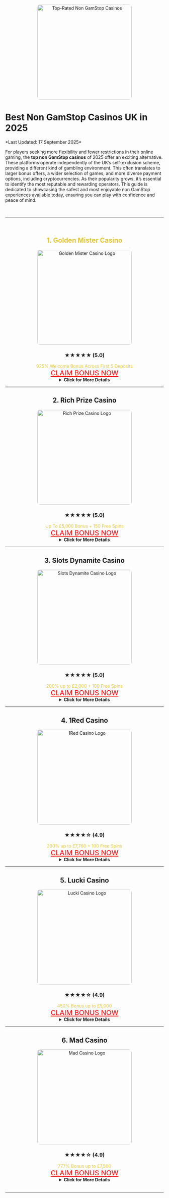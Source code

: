 <div align="center">
  <img src="https://wooricasino119.com/wp-content/uploads/2025/08/top-nongamstop-casinos-1.webp" alt="Top-Rated Non GamStop Casinos" style="width:300px; height:auto; border-radius: 8px;">
</div>
<h1>Best Non GamStop Casinos UK in 2025</h1>
*Last Updated: 17 September 2025*

For players seeking more flexibility and fewer restrictions in their online gaming, the **top non GamStop casinos** of 2025 offer an exciting alternative. These platforms operate independently of the UK’s self-exclusion scheme, providing a different kind of gambling environment. This often translates to larger bonus offers, a wider selection of games, and more diverse payment options, including cryptocurrencies. As their popularity grows, it’s essential to identify the most reputable and rewarding operators. This guide is dedicated to showcasing the safest and most enjoyable non GamStop experiences available today, ensuring you can play with confidence and peace of mind.

<br>

---

<br>

<div align="center">

<h2 style="color: #e5c735;">1. Golden Mister Casino</h2>

<a href="https://wooricasino119.com/visit/goldenmister" target="_blank" rel="noopener noreferrer sponsored nofollow">
  <img src="https://wooricasino119.com/wp-content/uploads/2025/08/goldenmister.webp" alt="Golden Mister Casino Logo" style="width:300px; height:auto; border-radius: 8px;">
</a>

### ★★★★★ (5.0)

<div style="color: #e5c735;">925% Welcome Bonus Across First 5 Deposits</div>

<a href="https://wooricasino119.com/visit/goldenmister" target="_blank" rel="noopener noreferrer sponsored nofollow" style="color:red;font-size:22px;">
  CLAIM BONUS NOW
</a>

<br>

<details>
  <summary><strong>Click for More Details</strong></summary>
  <br>
  <p>
    <strong>Min. Deposit:</strong> £20<br>
    <strong>License:</strong> Cerberlot N.V.<br><br>
    <strong>Key Features:</strong><br>
    VIP Program, Crypto Friendly, Live Casino & Sports Betting, No Deposit Bonus Available, Large Welcome Package.<br><br>
    <strong>Payment Methods:</strong><br>
    Visa, Mastercard, Bitcoin, Tether, Skrill, Neteller, Litecoin, Ethereum.
  </p>
</details>

</div>

---

<div align="center">

## 2. Rich Prize Casino

<a href="https://wooricasino119.com/visit/richprize" target="_blank" rel="noopener noreferrer sponsored nofollow">
  <img src="https://wooricasino119.com/wp-content/uploads/2025/08/richprize.webp" alt="Rich Prize Casino Logo" style="width:300px; height:auto; border-radius: 8px;">
</a>

### ★★★★★ (5.0)

<div style="color: #e5c735;">Up To £5,000 Bonus + 150 Free Spins</div>

<a href="https://wooricasino119.com/visit/richprize" target="_blank" rel="noopener noreferrer sponsored nofollow" style="color:red;font-size:22px;">
  CLAIM BONUS NOW
</a>

<br>

<details>
  <summary><strong>Click for More Details</strong></summary>
  <br>
  <p>
    <strong>Min. Deposit:</strong> £20<br>
    <strong>License:</strong> Curacao eGaming<br><br>
    <strong>Key Features:</strong><br>
    VIP Program, Crypto Friendly, Live Casino & Sports Betting, Large Welcome Package, Wide Crypto Range.<br><br>
    <strong>Payment Methods:</strong><br>
    Visa, Mastercard, Skrill, Neteller, Bitcoin, Ethereum, Litecoin, Tether, Interac.
  </p>
</details>

</div>

---

<div align="center">

## 3. Slots Dynamite Casino

<a href="https://wooricasino119.com/visit/slotsdynamite01" target="_blank" rel="noopener noreferrer sponsored nofollow">
  <img src="https://wooricasino119.com/wp-content/uploads/2025/08/slotsdynamite.webp" alt="Slots Dynamite Casino Logo" style="width:300px; height:auto; border-radius: 8px;">
</a>

### ★★★★★ (5.0)

<div style="color: #e5c735;">200% up to £2,000 + 100 Free Spins</div>

<a href="https://wooricasino119.com/visit/slotsdynamite01" target="_blank" rel="noopener noreferrer sponsored nofollow" style="color:red;font-size:22px;">
  CLAIM BONUS NOW
</a>

<br>

<details>
  <summary><strong>Click for More Details</strong></summary>
  <br>
  <p>
    <strong>Min. Deposit:</strong> £20<br>
    <strong>License:</strong> MGA<br><br>
    <strong>Key Features:</strong><br>
    Slot Tournaments, Mobile App, Daily Jackpots, Loyalty Program, Fast Payouts.<br><br>
    <strong>Payment Methods:</strong><br>
    Visa, Mastercard, Paypal, Skrill, Neteller, Trustly, Paysafecard.
  </p>
</details>

</div>

---

<div align="center">

## 4. 1Red Casino

<a href="https://wooricasino119.com/visit/1red" target="_blank" rel="noopener noreferrer sponsored nofollow">
  <img src="https://wooricasino119.com/wp-content/uploads/2025/08/1red.webp" alt="1Red Casino Logo" style="width:300px; height:auto; border-radius: 8px;">
</a>

### ★★★★☆ (4.9)

<div style="color: #e5c735;">200% up to £7,760 + 100 Free Spins</div>

<a href="https://wooricasino119.com/visit/1red" target="_blank" rel="noopener noreferrer sponsored nofollow" style="color:red;font-size:22px;">
  CLAIM BONUS NOW
</a>

<br>

<details>
  <summary><strong>Click for More Details</strong></summary>
  <br>
  <p>
    <strong>Min. Deposit:</strong> £20<br>
    <strong>License:</strong> Curacao eGaming<br><br>
    <strong>Key Features:</strong><br>
    VIP Program, Weekly Cashback Up To 20%, Crypto Friendly, Live Casino, Large First Deposit Bonus.<br><br>
    <strong>Payment Methods:</strong><br>
    Visa, Mastercard, Skrill, Neteller, MiFinity, ecoPayz, Jeton, Neosurf, Bitcoin, Ethereum, Litecoin, Dogecoin, Ripple, Bank Transfer.
  </p>
</details>

</div>

---

<div align="center">

## 5. Lucki Casino

<a href="https://wooricasino119.com/visit/lucki" target="_blank" rel="noopener noreferrer sponsored nofollow">
  <img src="https://wooricasino119.com/wp-content/uploads/2025/08/luckicasino.webp" alt="Lucki Casino Logo" style="width:300px; height:auto; border-radius: 8px;">
</a>

### ★★★★☆ (4.9)

<div style="color: #e5c735;">450% Bonus up to £5,000</div>

<a href="https://wooricasino119.com/visit/lucki" target="_blank" rel="noopener noreferrer sponsored nofollow" style="color:red;font-size:22px;">
  CLAIM BONUS NOW
</a>

<br>

<details>
  <summary><strong>Click for More Details</strong></summary>
  <br>
  <p>
    <strong>Min. Deposit:</strong> £25<br>
    <strong>License:</strong> Curacao eGaming<br><br>
    <strong>Key Features:</strong><br>
    VIP Program, +20% Cashback, Crypto Payments, Live Dealer, Operated by Dama N.V.<br><br>
    <strong>Payment Methods:</strong><br>
    Visa, Mastercard, Skrill, Neteller, MiFinity, ecoPayz, Neosurf, Bitcoin, Ethereum, Litecoin, Dogecoin, Tether, Bank Transfer.
  </p>
</details>

</div>

---

<div align="center">

## 6. Mad Casino

<a href="https://wooricasino119.com/visit/mad" target="_blank" rel="noopener noreferrer sponsored nofollow">
  <img src="https://wooricasino119.com/wp-content/uploads/2025/08/madcasino.webp" alt="Mad Casino Logo" style="width:300px; height:auto; border-radius: 8px;">
</a>

### ★★★★☆ (4.9)

<div style="color: #e5c735;">777% Bonus up to £7,500</div>

<a href="https://wooricasino119.com/visit/mad" target="_blank" rel="noopener noreferrer sponsored nofollow" style="color:red;font-size:22px;">
  CLAIM BONUS NOW
</a>

<br>

<details>
  <summary><strong>Click for More Details</strong></summary>
  <br>
  <p>
    <strong>Min. Deposit:</strong> £25<br>
    <strong>License:</strong> Curacao eGaming<br><br>
    <strong>Key Features:</strong><br>
    VIP Program, +20% Cashback, Weekly Missions, Crypto Friendly, Extremely Large Welcome Bonus.<br><br>
    <strong>Payment Methods:</strong><br>
    Visa, Mastercard, MiFinity, Jeton, CashtoCode, Flexepin, Bitcoin, Ethereum, Litecoin, Dogecoin, Tether, Ripple, Bank Transfer.
  </p>
</details>

</div>

<br>

---




